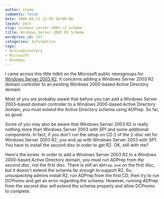 ```yaml
---
author: slowe
comments: false
date: 2006-04-21 22:05:18+00:00
layout: post
slug: windows-server-2003-r2-schema
title: Windows Server 2003 R2 Schema
wordpress_id: 231
categories: Information
tags:
- ActiveDirectory
- Microsoft
- Windows
---
```


I came across this little tidbit on the Microsoft public newsgroups for [Windows Server 2003 R2](http://www.microsoft.com/windowsserver2003/). It concerns adding a Windows Server 2003 R2 domain controller to an existing Windows 2000-based Active Directory domain.

Most of you are probably aware that before you can add a Windows Server 2003-based domain controller to a Windows 2000-based Active Directory domain, you must extend the Active Directory schema using ADPrep. So far, so good.

Some of you may also be aware that Windows Server 2003 R2 is really nothing more than Windows Server 2003 with SP1 and some additional components. In fact, if you don't run the setup on CD 2 of the 2-disc set for Windows Server 2003 R2, you end up with Windows Server 2003 with SP1. You have to install the second disc in order to get R2. OK, still with me?

Here's the kicker. In order to add a Windows Server 2003 R2 to a Windows 2000-based Active Directory domain, you must run ADPrep from _the second disc_, not the first disc. There is still an `ADPrep.exe` on the first disc, but it doesn't extend the schema far enough to support R2. So, unsuspecting admins install R2, run ADPrep from the first CD, then try to run DCPromo and get an error regarding the schema. However, running ADPrep from the second disc _will_ extend the schema properly and allow DCPromo to complete.
